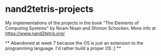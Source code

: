 # nand2tetris-projects
My implementations of the projects in the book "The Elements of Computing Systems" by Noam Nisan and Shimon Schocken. More info at https://www.nand2tetris.org/

** Abandoned at week 7 because the OS is just an extension to the programming language. I'd rather build a proper OS :] **
